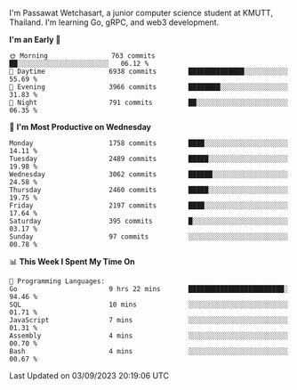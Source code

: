 
I'm Passawat Wetchasart, a junior computer science student at KMUTT, Thailand. I'm learning Go, gRPC, and web3 development.



<!--START_SECTION:waka-->
**I'm an Early 🐤** 

```text
🌞 Morning                763 commits         ██░░░░░░░░░░░░░░░░░░░░░░░   06.12 % 
🌆 Daytime                6938 commits        ██████████████░░░░░░░░░░░   55.69 % 
🌃 Evening                3966 commits        ████████░░░░░░░░░░░░░░░░░   31.83 % 
🌙 Night                  791 commits         ██░░░░░░░░░░░░░░░░░░░░░░░   06.35 % 
```
📅 **I'm Most Productive on Wednesday** 

```text
Monday                   1758 commits        ████░░░░░░░░░░░░░░░░░░░░░   14.11 % 
Tuesday                  2489 commits        █████░░░░░░░░░░░░░░░░░░░░   19.98 % 
Wednesday                3062 commits        ██████░░░░░░░░░░░░░░░░░░░   24.58 % 
Thursday                 2460 commits        █████░░░░░░░░░░░░░░░░░░░░   19.75 % 
Friday                   2197 commits        ████░░░░░░░░░░░░░░░░░░░░░   17.64 % 
Saturday                 395 commits         █░░░░░░░░░░░░░░░░░░░░░░░░   03.17 % 
Sunday                   97 commits          ░░░░░░░░░░░░░░░░░░░░░░░░░   00.78 % 
```


📊 **This Week I Spent My Time On** 

```text
💬 Programming Languages: 
Go                       9 hrs 22 mins       ████████████████████████░   94.46 % 
SQL                      10 mins             ░░░░░░░░░░░░░░░░░░░░░░░░░   01.71 % 
JavaScript               7 mins              ░░░░░░░░░░░░░░░░░░░░░░░░░   01.31 % 
Assembly                 4 mins              ░░░░░░░░░░░░░░░░░░░░░░░░░   00.70 % 
Bash                     4 mins              ░░░░░░░░░░░░░░░░░░░░░░░░░   00.67 % 
```


 Last Updated on 03/09/2023 20:19:06 UTC
<!--END_SECTION:waka-->

<!--
**markpassawat/markpassawat** is a ✨ _special_ ✨ repository because its `README.md` (this file) appears on your GitHub profile.

Here are some ideas to get you started:

- 🔭 I’m currently working on ...
- 🌱 I’m currently learning ...
- 👯 I’m looking to collaborate on ...
- 🤔 I’m looking for help with ...
- 💬 Ask me about ...
- 📫 How to reach me: ...
- 😄 Pronouns: He/Him
- ⚡ Fun fact: ...
-->
